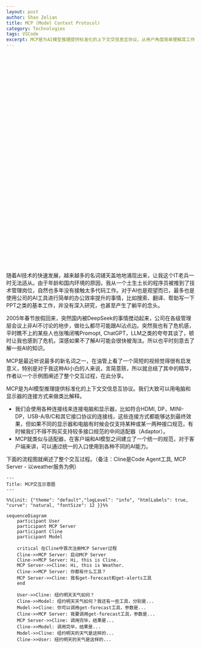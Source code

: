 ```yaml
---
layout: post
author: Shao Zelian
title: MCP (Model Context Protocol)
category: Technologies
tags: VSCode
excerpt: MCP是为AI模型推理提供标准化的上下文交信息互协议，从用户角度简单理解其工作原理。
---
```


<style type="text/css">
pre  {
    min-width: 350px;
    width: 100%;
    min-height: 700px;
}

pre svg{
    min-width: 350px;
    max-width: 100% !important;    
    min-height: 700px;
}
svg g{
    transform="translate(0, 0)";
}
</style>


随着AI技术的快速发展，越来越多的名词铺天盖地地涌现出来，让我这个IT老兵一时无法适从。由于年龄和国内环境的原因，我从一个土生土长的程序员被推到了技术管理岗位，自然也多年没有接触太多代码工作。对于AI也是观望而已，最多也是使用公司的AI工具进行简单的办公效率提升的事情，比如搜索、翻译、帮助写一下PPT之类的基本工作，并没有深入研究，也甚至产生了躺平的念头。

2005年春节放假回来，突然国内被DeepSeek的事情搅动起来，公司在各级管理层会议上非AI不讨论的地步，做社么都尽可能跟AI沾点边。突然我也有了危机感，平时瞧不上的某些人也张嘴闭嘴Promopt, ChatGPT，LLM之类的夸夸其谈了，顿时让我也感到了危机，深感如果不了解AI可能会很快被淘汰。所以也平时刻意去了解一些AI的知识。

MCP是最近听说最多的新名词之一，在油管上看了一个简短的视频觉得很有启发意义，特别是对于我这种AI小白的人来说，言简意赅，所以就总结了其中的精华，作者以一个示例图阐述了整个交互过程，在此分享。

MCP是为AI模型推理提供标准化的上下文交信息互协议。我们大致可以用电脑和显示器的连接方式来做类比解释。
- 我们会使用各种连接线来连接电脑和显示器，比如符合HDMI, DP，MINI-DP，USB-A/B/C和其它接口协议的连接线，这些连接方式都能够达到最终效果，但如果不同的显示器和电脑有时候会仅支持某种或某一两种接口规范，有时候我们不得不购买支持较多接口规范的中间适配器（Adaptor）。
- MCP就类似与适配器，在客户端和AI模型之间建立了一个统一的规范，对于客户端来讲，可以通过统一的入口使用到各种不同的AI能力。

下面的流程图就阐述了整个交互过程。（备注：Cline是Code Agent工具, MCP Server - 以weather服务为例）

```mermaid
---
Title: MCP交互示意图 
--- 

%%{init: {"theme": "default","logLevel": "info", "htmlLabels": true, "curve": "natural, "fontSize": 12 }}%%

sequenceDiagram
    participant User
    participant MCP Server
    participant Cline
    participant Model

    critical 在Cline中首次注册MCP Server过程
    Cline->>MCP Server: 启动MCP Server
    Cline->>MCP Server: Hi, this is Cline.
    MCP Server->>Cline: Hi, this is Weather.
    Cline->>MCP Server: 你都有什么工具？
    MCP Server->>Cline: 我有get-forecast和get-alerts工具
    end

    User->>Cline: 纽约明天天气如何？
    Cline->>Model: 纽约明天天气如何？我还有一些工具，分别是...
    Model->>Cline: 你可以调用get-forecast工具，参数是...
    Cline->>MCP Server: 我要调用get-forecast工具，参数是...
    MCP Server->>Cline: 调用完毕，结果是...
    Cline->>Model: 调用完毕，结果是...
    Model->>Cline: 纽约明天的天气是这样的...
    Cline->>User: 纽约明天的天气是这样的...
```